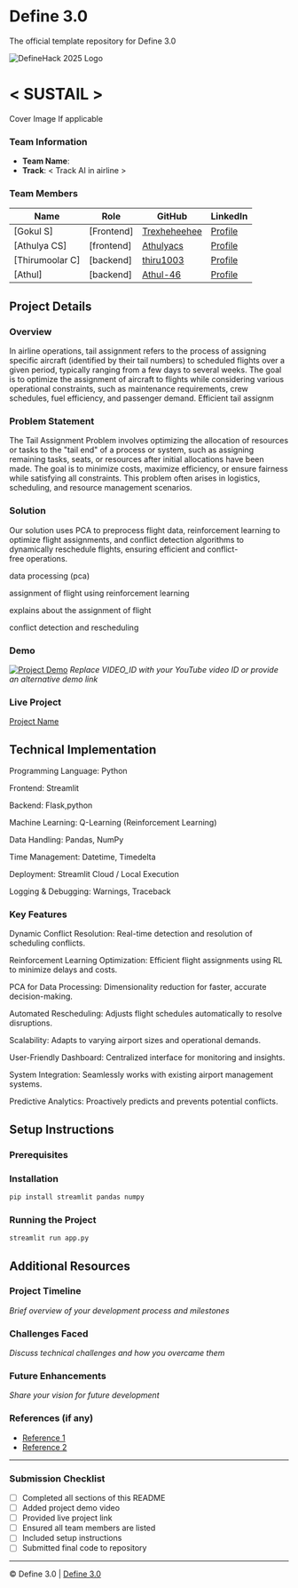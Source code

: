 
# Define 3.0
The official template repository for Define 3.0

![DefineHack 2025 Logo](https://github.com/user-attachments/assets/8173bc16-418e-4912-b500-c6427e4ba4b6)



# < SUSTAIL >
 Cover Image  If applicable

### Team Information
- **Team Name**: <Team Newbies reincarnated > 
- **Track**: < Track AI in airline >

### Team Members
| Name | Role | GitHub | LinkedIn |
|------|------|--------|----------|
| [Gokul S] | [Frontend] | [Trexheheehee](https://github.com/Trexheheehee) | [Profile](https://linkedin.com/in/username) |
| [Athulya CS] | [frontend] | [Athulyacs](https://github.com/Athulyacs) | [Profile](https://linkedin.com/in/username) |
| [Thirumoolar C] | [backend] | [thiru1003](https://github.com/thiru1003) | [Profile](https://linkedin.com/in/username) |
| [Athul] | [backend] | [Athul-46](https://github.com/Athul-46) | [Profile](https://linkedin.com/in/username) |

## Project Details

### Overview
In airline operations, tail assignment refers to the process of assigning specific aircraft (identified by their tail numbers) to scheduled flights over a given period, typically ranging from a few days to several weeks. The goal is to optimize the assignment of aircraft to flights while considering various operational constraints, such as maintenance requirements, crew schedules, fuel efficiency, and passenger demand. Efficient tail assignm

### Problem Statement
The Tail Assignment Problem involves optimizing the allocation of resources or tasks to the "tail end" of a process or system, such as assigning remaining tasks, seats, or resources after initial allocations have been made. The goal is to minimize costs, maximize efficiency, or ensure fairness while satisfying all constraints. This problem often arises in logistics, scheduling, and resource management scenarios.

### Solution
Our solution uses PCA to preprocess flight data, reinforcement learning to optimize flight assignments, and conflict detection algorithms to dynamically reschedule flights, ensuring efficient and conflict-free operations.

data processing (pca)

assignment of flight using reinforcement learning

explains about the assignment of flight

conflict detection and rescheduling

### Demo
[![Project Demo](https://img.youtube.com/vi/VIDEO_ID/0.jpg)](https://www.youtube.com/watch?v=VIDEO_ID)
_Replace VIDEO_ID with your YouTube video ID or provide an alternative demo link_

### Live Project
[Project Name](https://your-project-url.com)

## Technical Implementation

Programming Language: Python

Frontend: Streamlit

Backend: Flask,python

Machine Learning: Q-Learning (Reinforcement Learning)

Data Handling: Pandas, NumPy

Time Management: Datetime, Timedelta

Deployment: Streamlit Cloud / Local Execution

Logging & Debugging: Warnings, Traceback

### Key Features
Dynamic Conflict Resolution: Real-time detection and resolution of scheduling conflicts.

Reinforcement Learning Optimization: Efficient flight assignments using RL to minimize delays and costs.

PCA for Data Processing: Dimensionality reduction for faster, accurate decision-making.

Automated Rescheduling: Adjusts flight schedules automatically to resolve disruptions.

Scalability: Adapts to varying airport sizes and operational demands.

User-Friendly Dashboard: Centralized interface for monitoring and insights.

System Integration: Seamlessly works with existing airport management systems.

Predictive Analytics: Proactively predicts and prevents potential conflicts.

## Setup Instructions

### Prerequisites


### Installation 
```bash
pip install streamlit pandas numpy

```

### Running the Project
```bash
streamlit run app.py
```

## Additional Resources

### Project Timeline
_Brief overview of your development process and milestones_

### Challenges Faced
_Discuss technical challenges and how you overcame them_

### Future Enhancements
_Share your vision for future development_

### References (if any)
- [Reference 1](link)
- [Reference 2](link)

---

### Submission Checklist
- [ ] Completed all sections of this README
- [ ] Added project demo video
- [ ] Provided live project link
- [ ] Ensured all team members are listed
- [ ] Included setup instructions
- [ ] Submitted final code to repository

---

© Define 3.0 | [Define 3.0](https://www.define3.xyz/)
